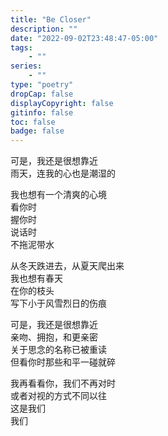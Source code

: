 ```yaml
---
title: "Be Closer"
description: ""
date: "2022-09-02T23:48:47-05:00"
tags: 
    - ""
series: 
    - ""
type: "poetry"
dropCap: false
displayCopyright: false
gitinfo: false
toc: false
badge: false
---
```

可是，我还是很想靠近  
雨天，连我的心也是潮湿的  

我也想有一个清爽的心境  
看你时  
握你时  
说话时  
不拖泥带水  

从冬天跌进去，从夏天爬出来  
我也想有春天  
在你的枝头  
写下小于风雪烈日的伤痕  

可是，我还是很想靠近  
亲吻、拥抱，和更亲密  
关于思念的名称已被重读  
但看你时那些和平一碰就碎  

我再看看你，我们不再对时  
或者对视的方式不同以往  
这是我们  
我们  